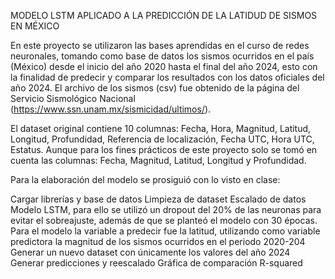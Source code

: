 MODELO LSTM APLICADO A LA PREDICCIÓN DE LA LATIDUD DE SISMOS EN MÉXICO

En este proyecto se utilizaron las bases aprendidas en el curso de redes neuronales, tomando como base de datos los sismos ocurridos en el país (México) desde el inicio del año 2020 hasta el final del año 2024, esto con la finalidad de predecir y comparar los resultados con los datos oficiales del año 2024. El archivo de los sismos (csv) fue obtenido de la página del Servicio Sismológico Nacional (https://www.ssn.unam.mx/sismicidad/ultimos/).

El dataset original contiene 10 columnas: Fecha, Hora, Magnitud, Latitud, Longitud, Profundidad, Referencia de localización, Fecha UTC, Hora UTC, Estatus. Aunque para los fines prácticos de este proyecto solo se tomó en cuenta las columnas: Fecha, Magnitud, Latitud, Longitud y Profundidad.

Para la elaboración del modelo se prosiguió con lo visto en clase:

Cargar librerías y base de datos
Limpieza de dataset
Escalado de datos
Modelo LSTM, para ello se utilizó un dropout del 20% de las neuronas para evitar el sobreajuste, además de que se planteó el modelo con 30 épocas. Para el modelo la variable a predecir fue la latitud, utilizando como variable predictora la magnitud de los sismos ocurridos en el periodo 2020-204
Generar un nuevo dataset con únicamente los valores del año 2024
Generar predicciones y reescalado
Gráfica de comparación
R-squared
